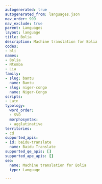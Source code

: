 ```yaml
---
autogenerated: true
autogenerated_from: languages.json
nav_order: 999
nav_exclude: true
parent: Languages
layout: language
title: Bolia
description: Machine translation for Bolia
codes:
- bli
names:
- Bolia
- Ntomba
- Lia
family:
- slug: bantu
  name: Bantu
- slug: niger-congo
  name: Niger-Congo
scripts:
- Latn
typology:
  word_order:
  - SVO
  morphosyntax:
  - agglutinative
territories:
- cd
supported_apis:
- id: baidu-translate
  name: Baidu Translate
supported_qe_apis: []
supported_ape_apis: []
seo:
  name: Machine translation for Bolia
  type: Language

---
```


